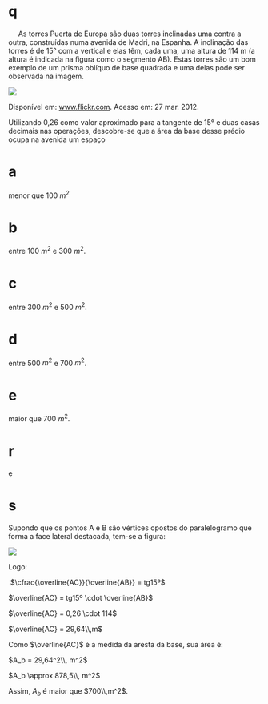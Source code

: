 # q
     As torres Puerta de Europa são duas torres inclinadas uma contra a outra, construídas numa avenida de Madri, na Espanha. A inclinação das torres é de 15° com a vertical e elas têm, cada uma, uma altura de 114 m (a altura é indicada na figura como o segmento AB). Estas torres são um bom exemplo de um prisma oblíquo de base quadrada e uma delas pode ser observada na imagem.

![](https://firebasestorage.googleapis.com/v0/b/firebase-enemio.appspot.com/o/questoes%2F555%2F807b8261-cbec-0e29-bf1a-63786427552b.png?alt=media\&token=76108aaf-7ddb-4c8c-a652-be55c9974023)

Disponível em: www.flickr.com. Acesso em: 27 mar. 2012.

Utilizando 0,26 como valor aproximado para a tangente de 15° e duas casas decimais nas operações, descobre-se que a área da base desse prédio ocupa na avenida um espaço

# a
menor que 100 $m^2$

# b
entre 100 $m^2$ e 300 $m^2$.

# c
entre 300 $m^2$ e 500 $m^2$.

# d
entre 500 $m^2$ e 700 $m^2$.

# e
maior que 700 $m^2$.

# r
e

# s
Supondo que os pontos A e B são vértices opostos do paralelogramo que forma a face lateral destacada, tem-se a figura:

![](https://firebasestorage.googleapis.com/v0/b/firebase-enemio.appspot.com/o/questoes%2F555%2Ffca730cc-3f42-73a1-d971-377577659995.png?alt=media\&token=40f7cbce-5b8b-46ff-93bd-3dafc6a90f14)

Logo:

 $\cfrac{\overline{AC}}{\overline{AB}} = tg15º$

$\overline{AC} = tg15º \cdot \overline{AB}$

$\overline{AC} = 0,26 \cdot 114$

$\overline{AC} = 29,64\\,m$

Como $\overline{AC}$ é a medida da aresta da base, sua área é:

$A_b = 29,64^2\\, m^2$

$A_b \approx 878,5\\, m^2$

Assim, $A_b$ é maior que $700\\,m^2$.
